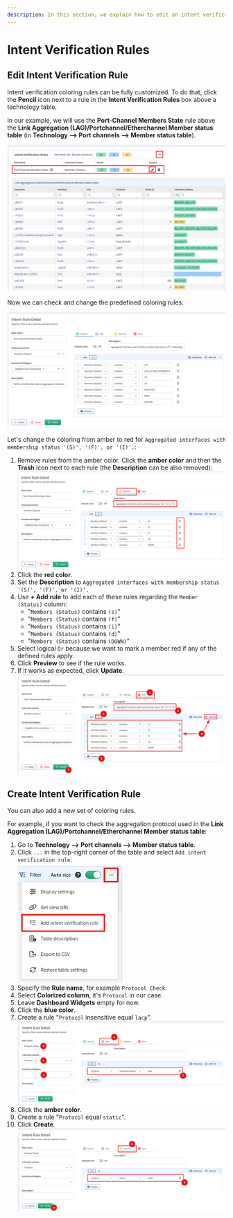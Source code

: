 ```yaml
---
description: In this section, we explain how to edit an intent verification rule or create a new one.
---
```


# Intent Verification Rules

## Edit Intent Verification Rule

Intent verification coloring rules can be fully customized. To do that, click
the **Pencil** icon next to a rule in the **Intent Verification Rules** box
above a technology table.

In our example, we will use the **Port-Channel Members State** rule above the
**Link Aggregation (LAG)/Portchannel/Etherchannel Member status table** (in
**Technology --> Port channels --> Member status table**).

![Port-Channel Members State intent rule](intent_rules/port-channel_members_state_intent_rule.png)

Now we can check and change the predefined coloring rules:

![Intent Rule Detail](intent_rules/intent_rule_detail.png)

Let's change the coloring from amber to red for `Aggregated interfaces with
membership status '(S)', '(F)', or '(I)'.`:

1. Remove rules from the amber color. Click the **amber color** and then the
   **Trash** icon next to each rule (the **Description** can be also removed):  
   ![Remove rules from color/state](intent_rules/remove_rules_from_color_state.png)
2. Click the **red color**.
3. Set the **Description** to `Aggregated interfaces with membership status
   '(S)', '(F)', or '(I)'.`
4. Use **+ Add rule** to add each of these rules regarding the `Member (Status)`
   column:
   - "`Members (Status)` contains `(s)`"
   - "`Members (Status)` contains `(f)`"
   - "`Members (Status)` contains `(i)`"
   - "`Members (Status)` contains `(d)`"
   - "`Members (Status)` contains `(DOWN)`"
5. Select logical `Or` because we want to mark a member red if any of the
   defined rules apply.
6. Click **Preview** to see if the rule works.
7. If it works as expected, click **Update**.
   ![Add rules in color/state](intent_rules/add_rules_in_color_state.png)

## Create Intent Verification Rule

You can also add a new set of coloring rules.

For example, if you want to check the aggregation protocol used in the **Link
Aggregation (LAG)/Portchannel/Etherchannel Member status table**:

1. Go to **Technology --> Port channels --> Member status table**.
2. Click `...` in the top-right corner of the table and select `Add intent
   verification rule`:  
   ![Add intent verification rule option](intent_rules/add_intent_verification_rule_option.png)
3. Specify the **Rule name**, for example `Protocol Check`.
4. Select **Colorized column**, it's `Protocol` in our case.
5. Leave **Dashboard Widgets** empty for now.
6. Click the **blue color**.
7. Create a rule "`Protocol` insensitive equal `lacp`".
   ![Create intent verification rule](intent_rules/create_intent_verification_rule.png)
8. Click the **amber color**.
9. Create a rule "`Protocol` equal `static`".
10. Click **Create**.  
    ![Create intent verification rule - remaining steps](intent_rules/create_intent_verification_rule_2.png)
